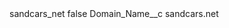 <?xml version="1.0" encoding="UTF-8"?>
<CustomMetadata xmlns="http://soap.sforce.com/2006/04/metadata" xmlns:xsi="http://www.w3.org/2001/XMLSchema-instance" xmlns:xsd="http://www.w3.org/2001/XMLSchema">
    <label>sandcars_net</label>
    <protected>false</protected>
    <values>
        <field>Domain_Name__c</field>
        <value xsi:type="xsd:string">sandcars.net</value>
    </values>
</CustomMetadata>
